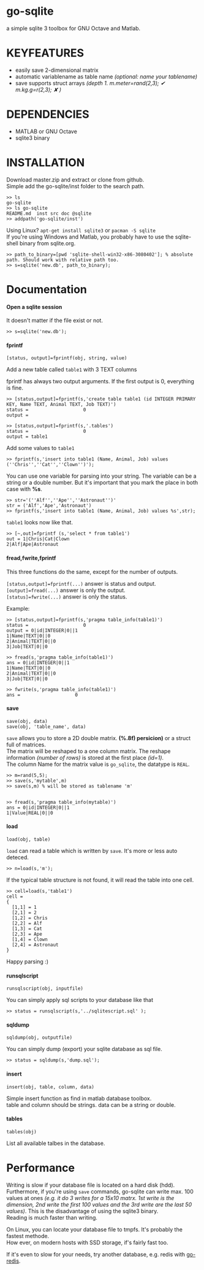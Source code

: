 go-sqlite
=========

a simple sqlite 3 toolbox for GNU Octave and Matlab.  

# KEYFEATURES

* easily save 2-dimensional matrix
* automatic variablename as table name _(optional: name your tablename)_
* save supports struct arrays _(depth 1.  m.meter=rand(2,3); ✔  m.kg.g=r(2,3); ✘ )_

# DEPENDENCIES

* MATLAB or GNU Octave
* sqlite3 binary

# INSTALLATION

Download master.zip and extract or clone from github.  
Simple add the go-sqlite/inst folder to the search path.

    >> ls
    go-sqlite
    >> ls go-sqlite
    README.md  inst src doc @sqlite
    >> addpath('go-sqlite/inst')

Using Linux? `apt-get install sqlite3` or `pacman -S sqlite`  
If you're using Windows and Matlab, you probably have to use the sqlite-shell binary from sqlite.org.

    >> path_to_binary=[pwd 'sqlite-shell-win32-x86-3080402']; % absolute path. Should work with relative path too.
    >> s=sqlite('new.db', path_to_binary);

# Documentation

#### Open a sqlite session

It doesn't matter if the file exist or not.

    >> s=sqlite('new.db');

#### fprintf

`[status, output]=fprintf(obj, string, value)`

Add a new table called `table1` with 3 TEXT columns

fprintf has always two output arguments. If the first output is 0, everything is fine.

    >> [status,output]=fprintf(s,'create table table1 (id INTEGER PRIMARY KEY, Name TEXT, Animal TEXT, Job TEXT)')
    status =                    0
    output =
    
    >> [status,output]=fprintf(s,'.tables')
    status =                    0
    output = table1

Add some values to `table1`

    >> fprintf(s,'insert into table1 (Name, Animal, Job) values (''Chris'',''Cat'',''Clown'')');

You can use one variable for parsing into your string. The variable can be a string or a double number. But it's important that you mark the place in both case 
with **%s**.

    >> str='(''Alf'',''Ape'',''Astronaut'')'
    str = ('Alf','Ape','Astronaut')
    >> fprintf(s,'insert into table1 (Name, Animal, Job) values %s',str);

`table1` looks now like that.

    >> [~,out]=fprintf (s,'select * from table1')
    out = 1|Chris|Cat|Clown
    2|Alf|Ape|Astronaut


#### fread,fwrite,fprintf

This three functions do the same, except for the number of outputs.

`[status,output]=fprintf(...)` answer is status and output.  
`[output]=fread(...)` answer is only the output.  
`[status]=fwrite(...)` answer is only the status.

Example:

    >> [status,output]=fprintf(s,'pragma table_info(table1)')
    status =                    0
    output = 0|id|INTEGER|0||1
    1|Name|TEXT|0||0
    2|Animal|TEXT|0||0
    3|Job|TEXT|0||0
    
    >> fread(s,'pragma table_info(table1)')
    ans = 0|id|INTEGER|0||1
    1|Name|TEXT|0||0
    2|Animal|TEXT|0||0
    3|Job|TEXT|0||0
    
    >> fwrite(s,'pragma table_info(table1)')
    ans =                    0


#### save

`save(obj, data)`  
`save(obj, 'table_name', data)`

`save` allows you to store a 2D double matrix. **(%.8f) persicion)** or a struct full of matrices.      
The matrix will be reshaped to a one column matrix. The reshape information _(number of rows)_ is stored at the first place _(id=1)_.  
The column Name for the matrix value is `go_sqlite`, the datatype is `REAL`. 

    >> m=rand(5,5);
    >> save(s,'mytable',m)
    >> save(s,m) % will be stored as tablename 'm'


    >> fread(s,'pragma table_info(mytable)')
    ans = 0|id|INTEGER|0||1
    1|Value|REAL|0||0

#### load

`load(obj, table)`

`load` can read a table which is written by `save`. It's more or less auto deteced. 

    >> n=load(s,'m');

If the typical table structure is not found, it will read the table into one cell.

    >> cell=load(s,'table1')
    cell =
    {
      [1,1] = 1
      [2,1] = 2
      [1,2] = Chris
      [2,2] = Alf
      [1,3] = Cat
      [2,3] = Ape
      [1,4] = Clown
      [2,4] = Astronaut
    }

Happy parsing :)

#### runsqlscript

`runsqlscript(obj, inputfile)`

You can simply apply sql scripts to your database like that

    >> status = runsqlscript(s,'../sqlitescript.sql' );

#### sqldump

`sqldump(obj, outputfile)`

You can simply dump (export) your sqlite database as sql file.

    >> status = sqldump(s,'dump.sql');


#### insert

`insert(obj, table, column, data)`

Simple insert function as find in matlab database toolbox.  
table and column should be strings. data can be a string or double.


#### tables

`tables(obj)`

List all available talbes in the database.


# Performance

Writing is slow if your database file is located on a hard disk (hdd). Furthermore, if you're using `save` commands, go-sqlite can write max. 100 values at 
ones _(e.g. it do 3 writes for a 15x10 matrx. 1st write is the dimension, 2nd write the first 100 values and the 3rd write are the last 50 values)_. This is 
the disadvantage of using the sqlite3 binary.    
Reading is much faster than writing.  

On Linux, you can locate your database file to tmpfs. It's probably the fastest methode.  
How ever, on modern hosts with SSD storage, if's fairly fast too.

If it's even to slow for your needs, try another database, e.g. redis with [go-redis](https://github.com/markuman/go-redis).




